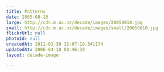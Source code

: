 ```yaml
---
title: Patterns
date: 2005-08-10
large: http://cdn.m.ac.nz/decade/images/20050810.jpg
small: http://cdn.m.ac.nz/decade/images/small/20050810.jpg
flickrUrl: null
photoId: null
createdAt: 2011-01-30 11:07:19.341174
updatedAt: 2006-04-18 00:46:39
layout: decade-image

---
```


